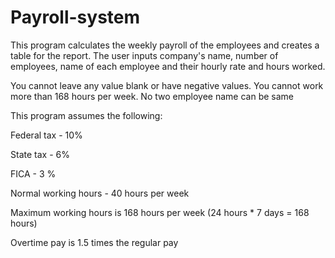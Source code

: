 # Payroll-system
This program calculates the weekly payroll of the employees and creates a table for the report. The user inputs company's name, number of employees, name of each employee and their hourly rate and hours worked.

You cannot leave any value blank or have negative values.
You cannot work more than 168 hours per week.
No two employee name can be same

This program assumes the following:

Federal tax - 10%

State tax - 6%

FICA - 3 %

Normal working hours - 40 hours per week

Maximum working hours is 168 hours per week (24 hours * 7 days = 168 hours)

Overtime pay is 1.5 times the regular pay

